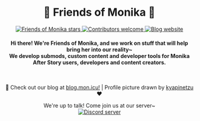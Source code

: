 <h1 align="center">💚 Friends of Monika 💚</h1>

<p align="center">
  <a href="https://github.com/friends-of-monika">
    <img alt="Friends of Monika stars" src="https://img.shields.io/github/stars/friends-of-monika?color=green&logo=github">
  </a>
  <a href="https://github.com/friends-of-monika">
    <img alt="Contributors welcome" src="https://img.shields.io/badge/contributors-welcome-green">
  </a>
  <a href="https://blog.mon.icu/">
    <img alt="Blog website" src="https://img.shields.io/website?label=blog&url=https%3A%2F%2Fblog.mon.icu">
  </a>
</p>

<h4 align="center">
  Hi there! We're Friends of Monika, and we work on stuff that will help bring her into our reality~<br>
  We develop submods, custom content and developer tools for Monika After Story users, developers and content creators.
</h4>

<br>

<p align="center">
  📰 Check out our blog at <a href="https://blog.mon.icu">blog.mon.icu!</a> | Profile picture drawn by <a href="https://kyapinetzu.tumblr.com/post/187869338542/2%E5%91%A8%E5%B9%B4%E3%81%8A%E3%82%81%E3%81%A7%E3%81%A8%E3%81%86%E3%83%A2%E3%83%8B%E3%82%AB%E8%AA%95%E7%94%9F%E6%97%A5%E3%81%8A%E3%82%81%E3%81%A7%E3%81%A8%E3%81%86">kyapinetzu</a> ❤️<br>
</p>

<p align="center">
  We're up to talk! Come join us at our server~<br>
  
  <a href="https://dcache.me/discord">
    <img alt="Discord server" src="https://discordapp.com/api/guilds/1029849988953546802/widget.png?style=shield">
  </a>
</p>
